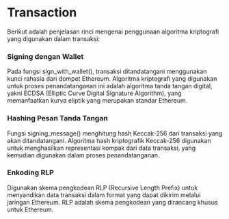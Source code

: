 # Transaction

Berikut adalah penjelasan rinci mengenai penggunaan algoritma kriptografi yang digunakan dalam transaksi:

### Signing dengan Wallet

Pada fungsi sign_with_wallet(), transaksi ditandatangani menggunakan kunci rahasia dari dompet Ethereum. Algoritma kriptografi yang digunakan untuk proses penandatanganan ini adalah algoritma tanda tangan digital, yakni ECDSA (Elliptic Curve Digital Signature Algorithm), yang memanfaatkan kurva eliptik yang merupakan standar Ethereum.

### Hashing Pesan Tanda Tangan

Fungsi signing_message() menghitung hash Keccak-256 dari transaksi yang akan ditandatangani. Algoritma hash kriptografik Keccak-256 digunakan untuk menghasilkan representasi kompak dari data transaksi, yang kemudian digunakan dalam proses penandatanganan.

### Enkoding RLP

Digunakan skema pengkodean RLP (Recursive Length Prefix) untuk menyandikan data transaksi dalam format yang dapat dikirim melalui jaringan Ethereum. RLP adalah skema pengkodean yang dirancang khusus untuk Ethereum.
